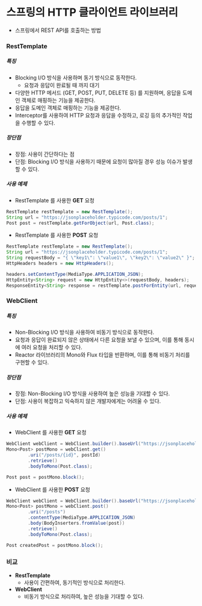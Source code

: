 # 스프링의 HTTP 클라이언트 라이브러리
* 스프링에서 REST API를 호출하는 방법
### RestTemplate
##### 특징
* Blocking I/O 방식을 사용하며 동기 방식으로 동작한다.
  * 요청과 응답이 완료될 때 까지 대기
* 다양한 HTTP 메서드 (GET, POST, PUT, DELETE 등) 를 지원하며, 응답을 도메인 객체로 매핑하는 기능을 제공한다.
* 응답을 도메인 객체로 매핑하는 기능을 제공한다.
* Interceptor를 사용하여 HTTP 요청과 응답을 수정하고, 로깅 등의 추가적인 작업을 수행할 수 있다.
##### 장단점
* 장점: 사용이 간단하다는 점
* 단점: Blocking I/O 방식을 사용하기 때문에 요청이 많아질 경우 성능 이슈가 발생할 수 있다.
##### 사용 예제
* RestTemplate 를 사용한 **GET** 요청
```java
RestTemplate restTemplate = new RestTemplate();
String url = "https://jsonplaceholder.typicode.com/posts/1";
Post post = restTemplate.getForObject(url, Post.class);
```
* RestTemplate 를 사용한 **POST** 요청
```java
RestTemplate restTemplate = new RestTemplate();
String url = "https://jsonplaceholder.typicode.com/posts/1";
String requestBody = "{ \"key1\": \"value1\", \"key2\": \"value2\" }";
HttpHeaders headers = new HttpHeaders();

headers.setContentType(MediaType.APPLICATION_JSON);
HttpEntity<String> request = new HttpEntity<>(requestBody, headers);
ResponseEntity<String> response = restTemplate.postForEntity(url, request, String.class);
```
### WebClient
##### 특징
* Non-Blocking I/O 방식을 사용하여 비동기 방식으로 동작한다.
* 요청과 응답이 완료되지 않은 상태에서 다른 요청을 보낼 수 있으며, 이를 통해 동시에 여러 요청을 처리할 수 있다.
* Reactor 라이브러리의 Mono와 Flux 타입을 반환하며, 이를 통해 비동기 처리를 구현할 수 있다.
##### 장단점
* 장점: Non-Blocking I/O 방식을 사용하여 높은 성능을 기대할 수 있다.
* 단점: 사용이 복잡하고 익숙하지 않은 개발자에게는 어려울 수 있다.
##### 사용 예제
* WebClient 를 사용한 **GET** 요청
```java
WebClient webClient = WebClient.builder().baseUrl("https://jsonplaceholder.typicode.com").build();
Mono<Post> postMono = webClient.get()
        .uri("/posts/{id}", postId)
        .retrieve()
        .bodyToMono(Post.class);

Post post = postMono.block();
```
* WebClient 를 사용한 **POST** 요청
```java
WebClient webClient = WebClient.builder().baseUrl("https://jsonplaceholder.typicode.com").build();
Mono<Post> postMono = webClient.post()
        .uri("/posts")
        .contentType(MediaType.APPLICATION_JSON)
        .body(BodyInserters.fromValue(post))
        .retrieve()
        .bodyToMono(Post.class);

Post createdPost = postMono.block();
```
### 비교
* **RestTemplate**
  * 사용이 간편하여, 동기적인 방식으로 처리한다.
* **WebClient**
  * 비동기 방식으로 처리하여, 높은 성능을 기대할 수 있다.

